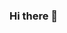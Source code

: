 ### Hi there 👋

<!--
**dperco/dperco** is a ✨ _special_ ✨ repository because its `README.md` (this file) appears on your GitHub profile.
Aquie encontrarran  los distintos desarrolloe o proyectos realizados 

Estoy trabajando en desarrollos particulares  con Javascript - Typescript , a pedido

Estoy aprendiendo Wordpress y Angular 


